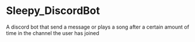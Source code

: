 # Sleepy_DiscordBot
 A discord bot that send a message or plays a song after a certain amount of time in the channel the user has joined
